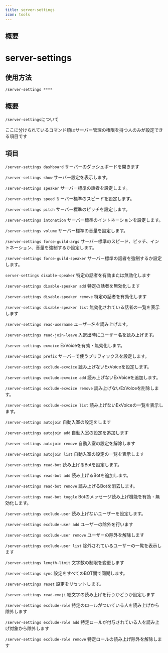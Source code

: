 ```yaml
---
title: server-settings
icon: tools
---
```



## 概要
# server-settings


## 使用方法
```
/server-settings ****
```

## 概要
`/server-settings`について

ここに分けられているコマンド類はサーバー管理の権限を持つ人のみが設定できる項目です

## 項目
`/server-settings dashboard` サーバーのダッシュボードを開きます

`/server-settings show` サーバー設定を表示します。

`/server-settings speaker` サーバー標準の話者を設定します。

`/server-settings speed` サーバー標準のスピードを設定します。

`/server-settings pitch` サーバー標準のピッチを設定します。

`/server-settings intonation` サーバー標準のイントネーションを設定します。

`/server-settings volume` サーバー標準の音量を設定します。

`/server-settings force-guild-args` サーバー標準のスピード、ピッチ、イントネーション、音量を強制するか設定します。

`/server-settings force-guild-speaker` サーバー標準の話者を強制するか設定します。

`server-settings disable-speaker` 特定の話者を有効または無効化します

`/server-settings disable-speaker add` 特定の話者を無効化します

`/server-settings disable-speaker remove` 特定の話者を有効化します

`/server-settings disable-speaker list` 無効化されている話者の一覧を表示します

`/server-settings read-username` ユーザー名を読み上げます。

`/server-settings read-join-leave` 入退出時にユーザー名を読み上げます。

`/server-settings exvoice` ExVoiceを有効・無効化します。

`/server-settings prefix` サーバーで使うプリフィックスを設定します。

`/server-settings exclude-exvoice` 読み上げないExVoiceを設定します。

`/server-settings exclude-exvoice add` 読み上げないExVoiceを追加します。

`/server-settings exclude-exvoice remove` 読み上げないExVoiceを削除します。

`/server-settings exclude-exvoice list` 読み上げないExVoiceの一覧を表示します。

`/server-settings autojoin` 自動入室の設定をします

`/server-settings autojoin add` 自動入室の設定を追加します

`/server-settings autojoin remove` 自動入室の設定を解除します

`/server-settings autojoin list` 自動入室の設定の一覧を表示します

`/server-settings read-bot` 読み上げるBotを設定します。

`/server-settings read-bot add` 読み上げるBotを追加します。

`/server-settings read-bot remove` 読み上げるBotを消去します。

`/server-settings read-bot toggle` Botのメッセージ読み上げ機能を有効・無効化します。

`/server-settings exclude-user` 読み上げないユーザーを設定します。

`/server-settings exclude-user add` ユーザーの除外を行います

`/server-settings exclude-user remove` ユーザーの除外を解除します

`/server-settings exclude-user list` 除外されているユーザーの一覧を表示します

`/server-settings length-limit` 文字数の制限を変更します

`/server-settings sync` 設定をすべてのBOT間で同期します。

`/server-settings reset` 設定をリセットします。

`/server-settings read-emoji` 絵文字の読み上げを行うかどうか設定します

`/server-settings exclude-role` 特定のロールがついている人を読み上げから除外します

`/server-settings exclude-role add` 特定ロールが付与されている人を読み上げ対象から除外します

`/server-settings exclude-role remove` 特定ロールの読み上げ除外を解除します
